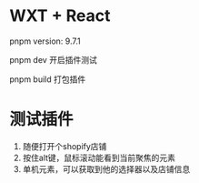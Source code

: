 # WXT + React
pnpm version: 9.7.1

pnpm dev 开启插件测试

pnpm build 打包插件


# 测试插件
1. 随便打开个shopify店铺
2. 按住alt键，鼠标滚动能看到当前聚焦的元素
3. 单机元素，可以获取到他的选择器以及店铺信息